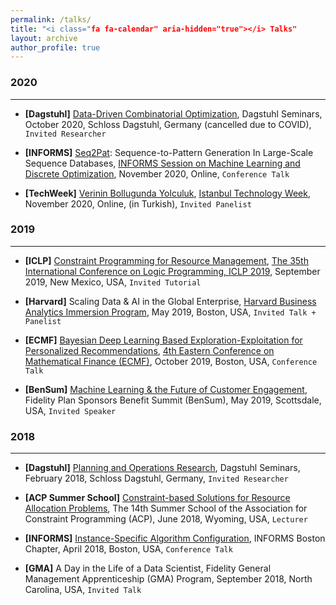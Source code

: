 ```yaml
---
permalink: /talks/
title: "<i class="fa fa-calendar" aria-hidden="true"></i> Talks"
layout: archive
author_profile: true
---
```




### 2020 

---

* **[Dagstuhl]** [Data-Driven Combinatorial Optimization](https://www.dagstuhl.de/en/program/calendar/semhp/?semnr=20421), Dagstuhl Seminars, October 2020, Schloss Dagstuhl, Germany (cancelled due to COVID), `Invited Researcher`

  

* **[INFORMS]** [Seq2Pat](https://github.com/fidelity/seq2pat): Sequence-to-Pattern Generation In Large-Scale Sequence Databases, [INFORMS Session on Machine Learning and Discrete Optimization](http://meetings2.informs.org/wordpress/annual2020/), November 2020, Online, `Conference Talk`

  

* **[TechWeek]** [Verinin Bollugunda Yolculuk](https://www.istanbultechweek.com/konusmacilar), [Istanbul Technology Week](https://www.istanbultechweek.com/etkinlik), November 2020, Online, (in Turkish), `Invited Panelist`

### 2019

---

* **[ICLP]** [Constraint Programming for Resource Management](https://www.cs.nmsu.edu/ALP/iclp2019/tutorials.html#cprm), [The 35th International Conference on Logic Programming, ICLP 2019](https://www.cs.nmsu.edu/ALP/iclp2019/index.html), September 2019, New Mexico, USA, `Invited Tutorial`

  

* **[Harvard]** Scaling Data & AI in the Global Enterprise, [Harvard Business Analytics Immersion Program](https://harvardbusinessanalytics.online/index11-d.html?experimentid=18982231620&x=OFB&s=search_brand_google&l=GGL%7CHU-CBA%7CSEM%7CBRD%7CTIER0%7CBROAD%7CBrand%7COffline%7CAnalytics&ef_id=c:411344181960_d:c_n:g_ti:kwd-334218783598&ds_rl=1283482&ds_rl=1283482&gclid=Cj0KCQiAqo3-BRDoARIsAE5vnaJ-1_koONbHob-8Ndr2ufrT50oEBYpU9dd-SCW-I-uch9wLKlNr3U8aAlcgEALw_wcB&gclsrc=aw.ds), May 2019, Boston, USA, `Invited Talk + Panelist`

  

* **[ECMF]** [Bayesian Deep Learning Based Exploration-Exploitation for Personalized Recommendations](https://sites.google.com/view/ecmf4/program), [4th Eastern Conference on Mathematical Finance (ECMF)](https://sites.google.com/view/ecmf4/home), October 2019, Boston, USA, `Conference Talk`

  

* **[BenSum]** [Machine Learning & the Future of Customer Engagement](https://fidelitystockplansummit.com/), Fidelity Plan Sponsors Benefit Summit (BenSum), May 2019, Scottsdale, USA, `Invited Speaker`



### **2018**

---

* **[Dagstuhl]** [Planning and Operations Research](https://www.dagstuhl.de/en/program/calendar/semhp/?semnr=18071), Dagstuhl Seminars, February 2018, Schloss Dagstuhl, Germany, `Invited Researcher`

  

* **[ACP Summer School]** [Constraint-based Solutions for Resource Allocation Problems](https://school.a4cp.org/summer2018/#speakers), The 14th Summer School of the Association for Constraint Programming (ACP), June 2018, Wyoming, USA, `Lecturer`

  

* **[INFORMS]** [Instance-Specific Algorithm Configuration](https://connect.informs.org/communities/community-home/digestviewer/viewthread?GroupId=469&MessageKey=db1ebdc0-61af-404b-a46e-8b92214fbb9e&CommunityKey=1d5653fa-85c8-46b3-8176-869b140e5e3c&tab=digestviewer&ReturnUrl=%2Funiversityofminnesota%2Fourdiscussiongroup), INFORMS Boston Chapter, April 2018, Boston, USA, `Conference Talk`

  

* **[GMA]** A Day in the Life of a Data Scientist, Fidelity General Management Apprenticeship (GMA) Program, September 2018, North Carolina, USA, `Invited Talk`